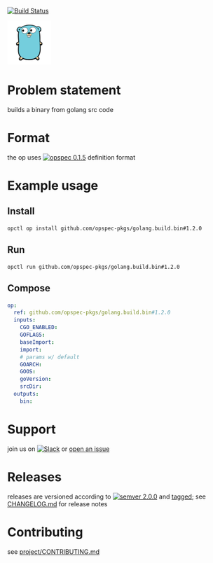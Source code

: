 [![Build Status](https://travis-ci.org/opspec-pkgs/golang.build.bin.svg?branch=master)](https://travis-ci.org/opspec-pkgs/golang.build.bin)

<img src="icon.svg" alt="icon" height="100px">

# Problem statement

builds a binary from golang src code

# Format

the op uses [![opspec 0.1.5](https://img.shields.io/badge/opspec-0.1.5-brightgreen.svg?colorA=6b6b6b&colorB=fc16be)](https://opspec.io/0.1.5) definition format

# Example usage

## Install

```shell
opctl op install github.com/opspec-pkgs/golang.build.bin#1.2.0
```

## Run

```
opctl run github.com/opspec-pkgs/golang.build.bin#1.2.0
```

## Compose

```yaml
op:
  ref: github.com/opspec-pkgs/golang.build.bin#1.2.0
  inputs:
    CGO_ENABLED:
    GOFLAGS:
    baseImport:
    import:
    # params w/ default
    GOARCH:
    GOOS:
    goVersion:
    srcDir:
  outputs:
    bin:
```

# Support

join us on
[![Slack](https://opctl-slackin.herokuapp.com/badge.svg)](https://opctl-slackin.herokuapp.com/)
or
[open an issue](https://github.com/opspec-pkgs/golang.build.bin/issues)

# Releases

releases are versioned according to
[![semver 2.0.0](https://img.shields.io/badge/semver-2.0.0-brightgreen.svg)](http://semver.org/spec/v2.0.0.html)
and [tagged](https://git-scm.com/book/en/v2/Git-Basics-Tagging); see
[CHANGELOG.md](CHANGELOG.md) for release notes

# Contributing

see
[project/CONTRIBUTING.md](https://github.com/opspec-pkgs/project/blob/master/CONTRIBUTING.md)
